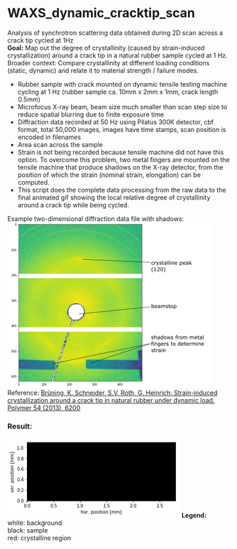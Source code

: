 # WAXS_dynamic_cracktip_scan
Analysis of synchrotron scattering data obtained during 2D scan across a crack tip cycled at 1Hz<br>
<b>Goal:</b> Map out the degree of crystallinity (caused by strain-induced crystallization) around a crack tip in a natural rubber sample cycled at 1 Hz. Broader context: Compare crystallinity at different loading conditions (static, dynamic) and relate it to material strength / failure modes.
<ul>
    <li>
        Rubber sample with crack mounted on dynamic tensile testing machine cycling at 1 Hz (rubber sample ca. 10mm x 2mm x 1mm, crack length 0.5mm)
    </li>
    <li>
        Microfocus X-ray beam, beam size much smaller than scan step size to reduce spatial blurring due to finite exposure time
    </li>
    <li>
   Diffraction data recorded at 50 Hz using Pilatus 300K detector, cbf format, total 50,000 images, images have time stamps, scan position is encoded in filenames
         </li>
    <li>
   Area scan across the sample
         </li>
    <li>
   Strain is not being recorded because tensile machine did not have this option. To overcome this problem, two metal fingers are mounted on the tensile machine that produce shadows on the X-ray detector, from the position of which the strain (nominal strain, elongation) can be computed.
         </li>
    <li>
   This script does the complete data processing from the raw data to the final animated gif showing the local relative degree of crystallinity around a crack tip while being cycled.
    </li>
   </ul>
Example two-dimensional diffraction data file with shadows:<br>
<img src="illustration.png">
Reference: <a href="https://www.sciencedirect.com/science/article/pii/S0032386113008288">Brüning, K. Schneider, S.V. Roth, G. Heinrich: Strain-induced crystallization around a crack tip in natural rubber under dynamic load. Polymer 54 (2013), 6200</a></p>
<p><h3>Result:</h3>
<img src="docmap.gif">
<b>Legend:</b><br>
white: background<br>
black: sample<br>
red: crystalline region<br></p>
